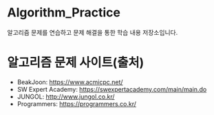 # Algorithm_Practice
알고리즘 문제를 연습하고 문제 해결을 통한 학습 내용 저장소입니다.

# 알고리즘 문제 사이트(출처)
- BeakJoon: https://www.acmicpc.net/
- SW Expert Academy: https://swexpertacademy.com/main/main.do
- JUNGOL: http://www.jungol.co.kr/
- Programmers: https://programmers.co.kr/
